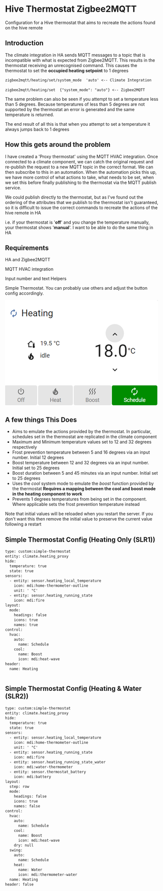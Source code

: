 # Hive Thermostat Zigbee2MQTT


Configuration for a Hive thermostat that aims to recreate the actions found
on the hive remote

## Introduction

The climate integration in HA sends MQTT messages to a topic
that is incompatible with what is expected from Zigbee2MQTT.
This results in the thermostat receiving an unrecognised command. This
causes the thermostat to set the __occupied heating setpoint__ to
1 degrees

```angular2html
zigbee2mqtt/heating/set/system_mode  'auto' <-- Climate Integration

zigbee2mqtt/heating/set  {"system_mode": "auto"} <-- Zigbee2MQTT
```

The same problem can also be seen if you attempt to set a temperature less than 5 degrees. 
Because temperatures of less than 5 degrees
are not supported by the thermostat an error is generated and the same temperature is returned.

The end result of all this is that when you attempt to set a temperature
it always jumps back to 1 degrees


## How this gets around the problem


I have created a 'Proxy thermostat' using the MQTT HVAC integration. 
Once connected to a climate component, we can catch the original
request and re-publish the request to a new MQTT topic 
in the correct format. We can then subscribe to this in an 
automation. When the automation picks this up, we have more 
control of what actions to take, what needs to be set, when
we set this before finally publishing to the thermostat via the
MQTT publish service.

We could publish directly to the thermostat, but as I've found 
out the ordering of the attributes that we publish to the 
thermostat isn't guaranteed, so it is difficult to issue
the correct commands to recreate the actions
of the hive remote in HA

i.e. if your thermostat is '__off__' and you change the 
temperature manually, your thermostat shows '__manual__'.
I want to be able to do the same thing in HA


## Requirements

HA and Zigbee2MQTT

MQTT HVAC integration

Input number and text Helpers

Simple Thermostat. You can probably use others and adjust the 
button config accordingly.

<kbd>![alt text](https://github.com/greeeny101/Hive-Thermostat-Zigbee2MQTT/blob/main/Capture.PNG)</kbd>

## A few things This Does

* Aims to emulate the actions provided by the thermostat. In particular, schedules set in the thermostat are replicated 
in the climate component
* Maximum and Minimum temperature values set to 12 and 32 degrees respectively
* Frost prevention temperature between 5 and 16 degrees via an input number. Initial 12 degrees
* Boost temperature between 12 and 32 degrees via an input number. Initial set to 25 degrees
* Boost duration between 5 and 45 minutes via an input number. Initial set to 25 degrees
* Uses the _cool_ system mode to emulate the _boost_ function provided by the thermostat
 __Requires a mapping between the cool and  boost mode in the heating component to work__
* Prevents 1 degrees temperatures from being set in the component. Where applicable sets
the frost prevention temperature instead

Note that initial values will be reloaded when you restart the server. If you don't want this
then remove the initial value to preserve the current value following a restart


## Simple Thermostat Config (Heating Only (SLR1))

```angular2html
type: custom:simple-thermostat
entity: climate.heating_proxy
hide:
  temperature: true
  state: true
sensors:
  - entity: sensor.heating_local_temperature
    icon: mdi:home-thermometer-outline
    unit: ' °C'
  - entity: sensor.heating_running_state
    icon: mdi:fire
layout:
  mode:
    headings: false
    icons: true
    names: true
control:
  hvac:
    auto:
      name: Schedule
    cool:
      name: Boost
      icon: mdi:heat-wave
header:
  name: Heating


```

## Simple Thermostat Config (Heating & Water (SLR2))
```angular2html
type: custom:simple-thermostat
entity: climate.heating_proxy
hide:
  temperature: true
  state: true
sensors:
  - entity: sensor.heating_local_temperature
    icon: mdi:home-thermometer-outline
    unit: ' °C'
  - entity: sensor.heating_running_state
    icon: mdi:fire
  - entity: sensor.heating_running_state_water
    icon: mdi:water-thermometer
  - entity: sensor.thermostat_battery
    icon: mdi:battery
layout:
  step: row
  mode:
    headings: false
    icons: true
    names: false
control:
  hvac:
    auto:
      name: Schedule
    cool:
      name: Boost
      icon: mdi:heat-wave
    dry: null
  swing:
    auto:
      name: Schedule
    heat:
      name: Water
      icon: mdi:thermometer-water
  name: Heating
header: false
```
